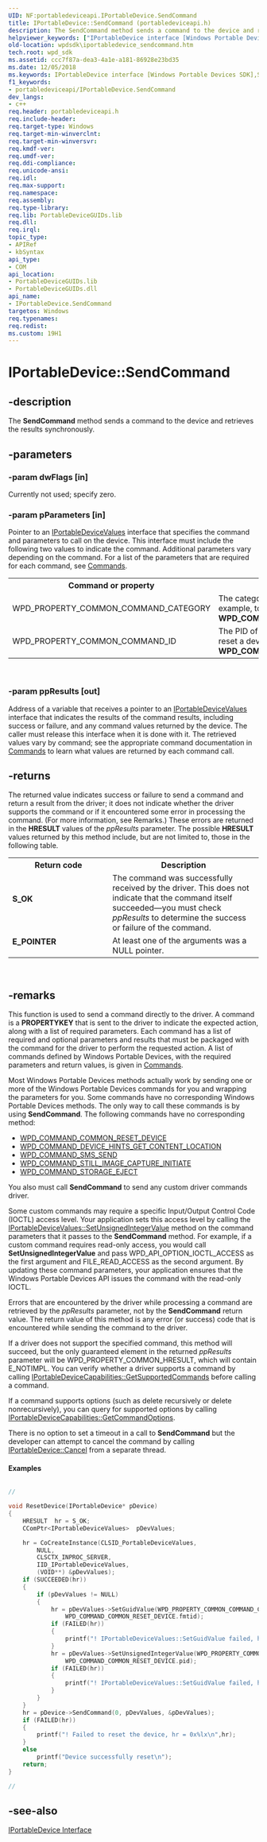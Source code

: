 ```yaml
---
UID: NF:portabledeviceapi.IPortableDevice.SendCommand
title: IPortableDevice::SendCommand (portabledeviceapi.h)
description: The SendCommand method sends a command to the device and retrieves the results synchronously.helpviewer_keywords: ["IPortableDevice interface [Windows Portable Devices SDK]","SendCommand method","IPortableDevice.SendCommand","IPortableDevice::SendCommand","IPortableDeviceSendCommand","SendCommand","SendCommand method [Windows Portable Devices SDK]","SendCommand method [Windows Portable Devices SDK]","IPortableDevice interface","portabledeviceapi/IPortableDevice::SendCommand","wpdsdk.iportabledevice_sendcommand"]
old-location: wpdsdk\iportabledevice_sendcommand.htm
tech.root: wpd_sdk
ms.assetid: ccc7f87a-dea3-4a1e-a181-86928e23bd35
ms.date: 12/05/2018
ms.keywords: IPortableDevice interface [Windows Portable Devices SDK],SendCommand method, IPortableDevice.SendCommand, IPortableDevice::SendCommand, IPortableDeviceSendCommand, SendCommand, SendCommand method [Windows Portable Devices SDK], SendCommand method [Windows Portable Devices SDK],IPortableDevice interface, portabledeviceapi/IPortableDevice::SendCommand, wpdsdk.iportabledevice_sendcommand
f1_keywords:
- portabledeviceapi/IPortableDevice.SendCommand
dev_langs:
- c++
req.header: portabledeviceapi.h
req.include-header: 
req.target-type: Windows
req.target-min-winverclnt: 
req.target-min-winversvr: 
req.kmdf-ver: 
req.umdf-ver: 
req.ddi-compliance: 
req.unicode-ansi: 
req.idl: 
req.max-support: 
req.namespace: 
req.assembly: 
req.type-library: 
req.lib: PortableDeviceGUIDs.lib
req.dll: 
req.irql: 
topic_type:
- APIRef
- kbSyntax
api_type:
- COM
api_location:
- PortableDeviceGUIDs.lib
- PortableDeviceGUIDs.dll
api_name:
- IPortableDevice.SendCommand
targetos: Windows
req.typenames: 
req.redist: 
ms.custom: 19H1
---
```


# IPortableDevice::SendCommand


## -description


The <b>SendCommand</b> method sends a command to the device and retrieves the results synchronously.
      


## -parameters




### -param dwFlags [in]

Currently not used; specify zero.
          


### -param pParameters [in]

Pointer to an <a href="https://docs.microsoft.com/windows/desktop/wpd_sdk/iportabledevicevalues">IPortableDeviceValues</a> interface that specifies the command and parameters to call on the device. This interface must include the following two values to indicate the command. Additional parameters vary depending on the command. For a list of the parameters that are required for each command, see <a href="https://docs.microsoft.com/windows/desktop/wpd_sdk/commands">Commands</a>.
            

<table>
<tr>
<th>Command or property</th>
<th>Description</th>
</tr>
<tr>
<td>WPD_PROPERTY_COMMON_COMMAND_CATEGORY</td>
<td>The category <b>GUID</b> of the command to send. For example, to reset a device, you would send <b>WPD_COMMAND_COMMON_RESET_DEVICE.fmtid</b>.</td>
</tr>
<tr>
<td>WPD_PROPERTY_COMMON_COMMAND_ID</td>
<td>The PID of the command to send. For example, to reset a device, you would send <b>WPD_COMMAND_COMMON_RESET_DEVICE.pid</b>.</td>
</tr>
</table>
 


### -param ppResults [out]

Address of a variable that receives a pointer to an <a href="https://docs.microsoft.com/windows/desktop/wpd_sdk/iportabledevicevalues">IPortableDeviceValues</a> interface that indicates the results of the command results, including success or failure, and any command values returned by the device. The caller must release this interface when it is done with it. The retrieved values vary by command; see the appropriate command documentation in <a href="https://docs.microsoft.com/windows/desktop/wpd_sdk/commands">Commands</a> to learn what values are returned by each command call.
          


## -returns



The returned value indicates success or failure to send a command and return a result from the driver; it does not indicate whether the driver supports the command or if it encountered some error in processing the command. (For more information, see Remarks.) These errors are returned in the <b>HRESULT</b> values of the <i>ppResults</i> parameter. The possible <b>HRESULT</b> values returned by this method include, but are not limited to, those in the following table.
          

<table>
<tr>
<th>Return code</th>
<th>Description</th>
</tr>
<tr>
<td width="40%">
<dl>
<dt><b>S_OK</b></dt>
</dl>
</td>
<td width="60%">
The command was successfully received by the driver. This does not indicate that the command itself succeeded—you must check <i>ppResults</i> to determine the success or failure of the command.

</td>
</tr>
<tr>
<td width="40%">
<dl>
<dt><b>E_POINTER</b></dt>
</dl>
</td>
<td width="60%">
At least one of the arguments was a NULL pointer.

</td>
</tr>
</table>
 




## -remarks



This function is used to send a command directly to the driver. A command is a <b>PROPERTYKEY</b> that is sent to the driver to indicate the expected action, along with a list of required parameters. Each command has a list of required and optional parameters and results that must be packaged with the command for the driver to perform the requested action. A list of commands defined by Windows Portable Devices, with the required parameters and return values, is given in <a href="https://docs.microsoft.com/windows/desktop/wpd_sdk/commands">Commands</a>.
      

Most Windows Portable Devices methods actually work by sending one or more of the Windows Portable Devices commands for you and wrapping the parameters for you. Some commands have no corresponding Windows Portable Devices methods. The only way to call these commands is by using <b>SendCommand</b>. The following commands have no corresponding method:
      

<ul>
<li>
<a href="https://docs.microsoft.com/windows/desktop/wpd_sdk/wpd-command-common-reset-device-command">WPD_COMMAND_COMMON_RESET_DEVICE</a>
</li>
<li>
<a href="https://docs.microsoft.com/windows/desktop/wpd_sdk/wpd-command-device-hints-get-content-location-command">WPD_COMMAND_DEVICE_HINTS_GET_CONTENT_LOCATION</a>
</li>
<li>
<a href="https://docs.microsoft.com/windows/desktop/wpd_sdk/wpd-command-sms-send-command">WPD_COMMAND_SMS_SEND</a>
</li>
<li>
<a href="https://docs.microsoft.com/windows/desktop/wpd_sdk/wpd-command-still-image-capture-initiate-command">WPD_COMMAND_STILL_IMAGE_CAPTURE_INITIATE</a>
</li>
<li>
<a href="https://docs.microsoft.com/windows/desktop/wpd_sdk/wpd-command-storage-eject-command">WPD_COMMAND_STORAGE_EJECT</a>
</li>
</ul>
You also must call <b>SendCommand</b> to send any custom driver commands driver.
      

Some custom commands may require a specific Input/Output Control Code (IOCTL) access level. Your application sets this access level by calling the <a href="https://docs.microsoft.com/windows/desktop/wpd_sdk/iportabledevicevalues-setunsignedintegervalue">IPortableDeviceValues::SetUnsignedIntegerValue</a> method on the command parameters that it passes to the <b>SendCommand</b> method. For example, if a custom command requires read-only access, you would call <b>SetUnsignedIntegerValue</b> and pass WPD_API_OPTION_IOCTL_ACCESS as the first argument and FILE_READ_ACCESS as the second argument. By updating these command parameters, your application ensures that the Windows Portable Devices API issues the command with the read-only IOCTL.
      

Errors that are encountered by the driver while processing a command are retrieved by the <i>ppResults</i> parameter, not by the <b>SendCommand</b> return value. The return value of this method is any error (or success) code that is encountered while sending the command to the driver.
      

If a driver does not support the specified command, this method will succeed, but the only guaranteed element in the returned <i>ppResults</i> parameter will be WPD_PROPERTY_COMMON_HRESULT, which will contain E_NOTIMPL. You can verify whether a driver supports a command by calling <a href="https://docs.microsoft.com/windows/desktop/api/portabledeviceapi/nf-portabledeviceapi-iportabledevicecapabilities-getsupportedcommands">IPortableDeviceCapabilities::GetSupportedCommands</a> before calling a command.
      

If a command supports options (such as delete recursively or delete nonrecursively), you can query for supported options by calling <a href="https://docs.microsoft.com/windows/desktop/api/portabledeviceapi/nf-portabledeviceapi-iportabledevicecapabilities-getcommandoptions">IPortableDeviceCapabilities::GetCommandOptions</a>.
      

There is no option to set a timeout in a call to <b>SendCommand</b> but the developer can attempt to cancel the command by calling <a href="https://docs.microsoft.com/windows/desktop/api/portabledeviceapi/nf-portabledeviceapi-iportabledevice-cancel">IPortableDevice::Cancel</a> from a separate thread.


#### Examples


```cpp

// 

void ResetDevice(IPortableDevice* pDevice)
{
    HRESULT  hr = S_OK;
    CComPtr<IPortableDeviceValues>  pDevValues;

    hr = CoCreateInstance(CLSID_PortableDeviceValues,
        NULL,
        CLSCTX_INPROC_SERVER,
        IID_IPortableDeviceValues,
        (VOID**) &pDevValues);
    if (SUCCEEDED(hr))
    {
        if (pDevValues != NULL)
        {
            hr = pDevValues->SetGuidValue(WPD_PROPERTY_COMMON_COMMAND_CATEGORY, 
                WPD_COMMAND_COMMON_RESET_DEVICE.fmtid);
            if (FAILED(hr))
            {
                printf("! IPortableDeviceValues::SetGuidValue failed, hr= 0x%lx\n", hr);
            }
            hr = pDevValues->SetUnsignedIntegerValue(WPD_PROPERTY_COMMON_COMMAND_ID,
                WPD_COMMAND_COMMON_RESET_DEVICE.pid);
            if (FAILED(hr))
            {
                printf("! IPortableDeviceValues::SetGuidValue failed, hr= 0x%lx\n", hr);
            }
        }
    }
    hr = pDevice->SendCommand(0, pDevValues, &pDevValues);
    if (FAILED(hr))
    {
        printf("! Failed to reset the device, hr = 0x%lx\n",hr);
    }
    else
        printf("Device successfully reset\n");
    return;
}

//

```





## -see-also




<a href="https://docs.microsoft.com/windows/desktop/api/portabledeviceapi/nn-portabledeviceapi-iportabledevice">IPortableDevice Interface</a>
 

 

